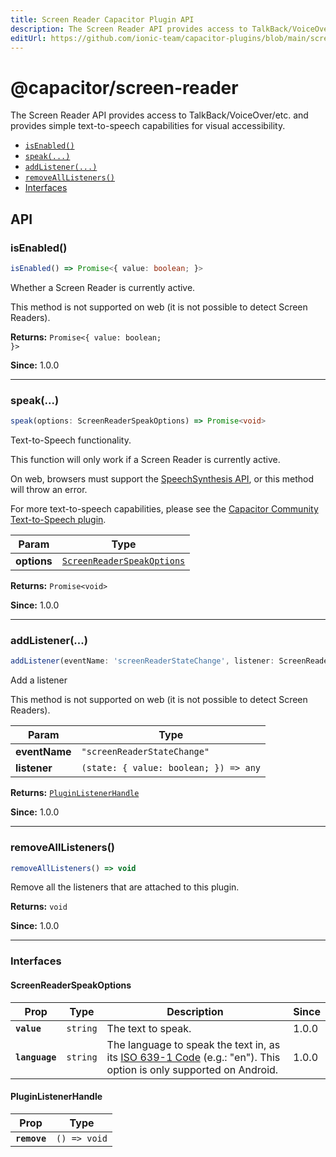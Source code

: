 ```yaml
---
title: Screen Reader Capacitor Plugin API
description: The Screen Reader API provides access to TalkBack/VoiceOver/etc. and provides simple text-to-speech capabilities for visual accessibility.
editUrl: https://github.com/ionic-team/capacitor-plugins/blob/main/screen-reader/src/definitions.ts
---
```


# @capacitor/screen-reader

The Screen Reader API provides access to TalkBack/VoiceOver/etc. and provides simple text-to-speech capabilities for visual accessibility.

<!--DOCGEN_INDEX_START-->

- [`isEnabled()`](#isenabled)
- [`speak(...)`](#speak)
- [`addListener(...)`](#addlistener)
- [`removeAllListeners()`](#removealllisteners)
- [Interfaces](#interfaces)
<!--DOCGEN_INDEX_END-->

<!--DOCGEN_API_START-->
<!--Update the source file JSDoc comments and rerun docgen to update the docs below-->

## API

### isEnabled()

```typescript
isEnabled() => Promise<{ value: boolean; }>
```

Whether a Screen Reader is currently active.

This method is not supported on web (it is not possible to detect Screen
Readers).

**Returns:** <code>Promise&lt;{ value: boolean; }&gt;</code>

**Since:** 1.0.0

---

### speak(...)

```typescript
speak(options: ScreenReaderSpeakOptions) => Promise<void>
```

Text-to-Speech functionality.

This function will only work if a Screen Reader is currently active.

On web, browsers must support the [SpeechSynthesis
API](https://developer.mozilla.org/en-US/docs/Web/API/SpeechSynthesis), or
this method will throw an error.

For more text-to-speech capabilities, please see the [Capacitor Community
Text-to-Speech
plugin](https://github.com/capacitor-community/text-to-speech).

| Param       | Type                                                                          |
| ----------- | ----------------------------------------------------------------------------- |
| **options** | <code><a href="#screenreaderspeakoptions">ScreenReaderSpeakOptions</a></code> |

**Returns:** <code>Promise&lt;void&gt;</code>

**Since:** 1.0.0

---

### addListener(...)

```typescript
addListener(eventName: 'screenReaderStateChange', listener: ScreenReaderStateChangeListener) => PluginListenerHandle
```

Add a listener

This method is not supported on web (it is not possible to detect Screen
Readers).

| Param         | Type                                             |
| ------------- | ------------------------------------------------ |
| **eventName** | <code>"screenReaderStateChange"</code>           |
| **listener**  | <code>(state: { value: boolean; }) => any</code> |

**Returns:** <code><a href="#pluginlistenerhandle">PluginListenerHandle</a></code>

**Since:** 1.0.0

---

### removeAllListeners()

```typescript
removeAllListeners() => void
```

Remove all the listeners that are attached to this plugin.

**Returns:** <code>void</code>

**Since:** 1.0.0

---

### Interfaces

#### ScreenReaderSpeakOptions

| Prop           | Type                | Description                                                                                                                                                               | Since |
| -------------- | ------------------- | ------------------------------------------------------------------------------------------------------------------------------------------------------------------------- | ----- |
| **`value`**    | <code>string</code> | The text to speak.                                                                                                                                                        | 1.0.0 |
| **`language`** | <code>string</code> | The language to speak the text in, as its [ISO 639-1 Code](https://en.wikipedia.org/wiki/List_of_ISO_639-1_codes) (e.g.: "en"). This option is only supported on Android. | 1.0.0 |

#### PluginListenerHandle

| Prop         | Type                    |
| ------------ | ----------------------- |
| **`remove`** | <code>() => void</code> |

<!--DOCGEN_API_END-->
